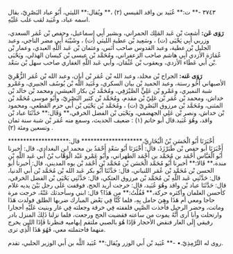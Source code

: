 ٣٧٤٣ -** ت:** عُبَيد بن واقد القيسي (٢) ،** ويُقال:** الليثي، أَبُو عباد البَصْرِيّ، يقال اسمه عباد، وعُبَيد لقب غلب عَلَيْهِ.

**رَوَى عَن:** أشعث بْن عَبد المَلِك الحمراني، وبشير أَبِي إِسماعيل، وحفص بْن عُمَر السعدي، وزربي أَبِي يَحْيَى (ت) ، وسَعِيد بْن عطية الليثي (ت) ، وشَيْبَة أَبِي مضر الناجي، وعبد الجليل بْن عطية، وعبد القدوس صاحب أَنَس، وعثمان بْن عَبد اللَّهِ العبدي، وعمار بْن عُمَارَة الأزدي أَبِي هاشم صاحب الزعفراني، ومُحَمَّد بْن عيسى بْن كيسان الهذلي، ويَحْيَى بْن أَبي عَطَاء الأزدي، ويعقوب بْن عُثْمَان، وأبي عَبد اللَّهِ الغفاري صاحب سهل بْن سَعْد.

**رَوَى عَنه:** الجراح بْن مخلد، وعبد الله بْن عُمَر بْن أبان، وعبد الله بْن عُمَر الزُّهْرِيّ الأصبهاني أَخُو رستة، وعبد الحميد بْن بيان السكري، وعُبَيد اللَّه بْن يُوسُف الجبيري، وعَمْرو شبة النميري، وعَمْرو بْن عَلِيٍّ الصَّيْرَفِي، ومُحَمَّد بْن بكار العيشي، ومحمد بْن خالد بْن خداش، ومحمد بْن عُمَر بْن عَلِيّ بْن مقدم، ومُحَمَّد بْن كثير البَصْرِيّ، وأَبُو موسى مُحَمَّد بْن المثنى، ومُحَمَّد بْن مرزوق البَصْرِيّ (ت) ، ومُحَمَّد بْن يَحْيَى بْن أَبي حزم القطعي، ومحمود بْن خداش، ونصر بْن عَلِي الجهضمي، ويَحْيَى بْن الفضل الخرقي،** وَقَال:** حَدَّثَنَا عباد بْن واقد، وهُوَ عُبَيد.قال أبو حاتم (١) : ضعيف الحديث، وسمع منه عُمَر بْن شبة سنة ثمان وتسعين ومئة (٢) .

أَخْبَرَنَا أَبُو الْحَسَنِ بْنُ الْبُخَارِيِّ،******************** قال:******************** أَخْبَرَنَا أبو حفص بْن طَبَرْزَذَ، قال: أَخْبَرَنَا أَبُو سَعْدٍ أَحْمَدُ بن محمد ابن البغدادي، قال: أخبرنا أَبُو الْعَبَّاس أَحْمَد بن مُحَمَّد بن أَحْمَد الطهراني، وأَبُو عَمْرو عَبْد الْوَهَّاب بْنُ أَبي عَبد اللَّهِ بْنِ مندة،** قَالا:** أخبرنا أَبُو مُحَمَّد الْحَسَن بْن مُحَمَّد بْن أَحْمَد بْن يوه المديني، قال: أخبرنا أبو الحسن بْن مُحَمَّد بْن عُمَر اللنباني، قال: حَدَّثَنَا أَبُو بكر عَبد الله بْن مُحَمَّد بْن أَبي الدنيا، قال: حَدَّثَنِي عَبد اللَّهِ بْن مُحَمَّد بْن مرزوق العتكي، قال: حَدَّثَنِي يَحْيَى بْن الفضل الخرقي، قال: حَدَّثَنَا عباد بْن واقد وهُوَ عُبَيد، قال: خرجت أريد الحج، فوقفت عَلَى رجل بَيْنَ يديه غلام كأحسن الغلمان وأكثره حركة،** فَقُلْتُ:** من هَذَا؟ قال: ابني وسأحدثك عَنْهُ، خرجت مرة حاجا ومعي أم هَذَا وهِيَ حامل بِهِ، فلما كُنَّا فِي بَعْض المبارك ضربها الطلق فولدت هَذَا وماتت، وحضر الرحيل فأخذت الصَّبِي فلففته فِي خرقة وجعلته فِي غار وبنيت عَلَيْهِ أحجارا وارتحلت وأنا أرى أَنَّهُ يموت من ساعته فقضيت الحج ورجعت، فلما نزلنا ذَلِكَ المنزل بادر رفيقي إِلَى الغار فنقض الأحجار فَإذَا هُوَ بالصبي ملتقم إبهاميه فنظرنا فَإذَا اللبن يخرج منهما فاحتملته معي، فَهُوَ هَذَا الَّذِي ترى.

روى له التِّرْمِذِيّ.• -** عُبَيد بْن أَبي الوزر ويُقال:** عُبَيد اللَّه بن أَبي الوزير الحلبي، تقدم.